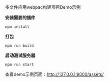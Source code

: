 
多文件应用webpac构建项目Demo示例

**安装需要的插件**

`npm install `

**打包**

```
npm run build
```


**启动测试服务器**

```
npm run start
```

查看demo示例页面：http://127.0.0.1:9000/assets/




